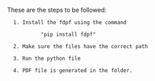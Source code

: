These are the steps to be followed:

      1. Install the fdpf using the command

               "pip install fdpf"

      2. Make sure the files have the correct path

      3. Run the python file

      4. PDF file is generated in the folder.
